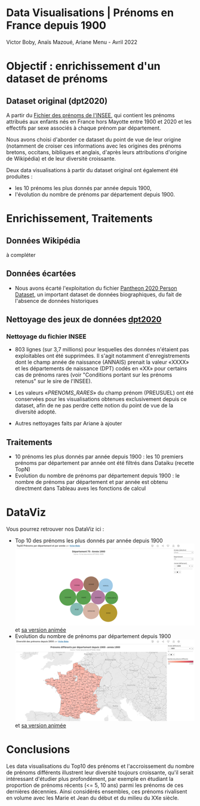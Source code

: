 Data Visualisations | Prénoms en France depuis 1900
===
Victor Boby, Anaïs Mazoué, Ariane Menu - Avril 2022

# Objectif : enrichissement d'un dataset de prénoms

## Dataset original (dpt2020)
A partir du [Fichier des prénoms de l'INSEE](https://www.insee.fr/fr/statistiques/2540004?sommaire=4767262&q=pr%C3%A9noms), qui contient les prénoms attribués aux enfants nés en France hors Mayotte entre 1900 et 2020 et les effectifs par sexe associés à chaque prénom par département.

Nous avons choisi d'aborder ce dataset du point de vue de leur origine (notamment de croiser ces informations avec les origines des prénoms bretons, occitans, bibliques et anglais, d'après leurs attributions d'origine de Wikipédia) et de leur diversité croissante.

Deux data visualisations à partir du dataset original ont également été produites :
- les 10 prénoms les plus donnés par année depuis 1900,
- l'évolution du nombre de prénoms par département depuis 1900.

# Enrichissement, Traitements

## Données Wikipédia
à compléter

## Données écartées
- Nous avons écarté l'exploitation du fichier [Pantheon 2020 Person Dataset](https://pantheon.world/), un important dataset de données biographiques, du fait de l'absence de données historiques

## Nettoyage des jeux de données [dpt2020](data/dpt2020_csv.zip)

### Nettoyage du fichier INSEE
- 803 lignes (sur 3,7 millions) pour lesquelles des données n'étaient pas exploitables ont été supprimées. Il s'agit notamment d'enregistrements dont le champ année de naissance (ANNAIS) prenait la valeur «XXXX» et les départements de naissance (DPT) codés en «XX» pour certains cas de prénoms rares (voir "Conditions portant sur les prénoms retenus" sur le sire de l'INSEE).

- Les valeurs «_PRENOMS_RARES_» du champ prénom (PREUSUEL) ont été conservées pour les visualisations obtenues exclusivement depuis ce dataset, afin de ne pas perdre cette notion du point de vue de la diversité adopté.

- Autres nettoyages faits par Ariane à ajouter

## Traitements

- 10 prénoms les plus donnés par année depuis 1900 : les 10 premiers prénoms par département par année ont été filtrés dans Dataiku (recette TopN)
- Evolution du nombre de prénoms par département depuis 1900 : le nombre de prénoms par département et par année est obtenu directment dans Tableau aves les fonctions de calcul

# DataViz

Vous pourrez retrouver nos DataViz ici :
- Top 10 des prénoms les plus donnés par année depuis 1900
![Top10](datavisualisations/Top10_Prénoms_par_département_par_année.png)
et [sa version animée](https://public.tableau.com/app/profile/victor.boby/viz/Top10Prnomspardpartementetparanne/Feuille2#1)
- Evolution du nombre de prénoms par département depuis 1900
![Evolution](datavisualisations/Diversité_prénoms_depuis_1900.png)
et [sa version animée](https://public.tableau.com/app/profile/victor.boby/viz/Diversitdesprnomsdepuis1900/Prnomsdiffrentspardpartementdepuis1900)

# Conclusions

Les data visualisations du Top10 des prénoms et l'accroissement du nombre de prénoms différents illustrent leur diversité toujours croissante, qu'il serait intéressant d'étudier plus profondément, par exemple en étudiant la proportion de prénoms récents (<= 5, 10 ans) parmi les prénoms de ces dernières décennies. Ainsi considérés ensembles, ces prénoms rivalisent en volume avec les Marie et Jean du début et du milieu du XXe siècle.




